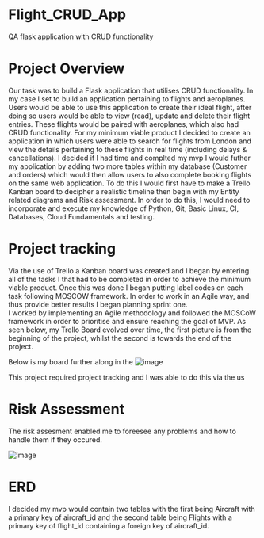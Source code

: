 # Flight_CRUD_App
QA flask application with CRUD functionality

# Project Overview

Our task was to build a Flask application that utilises CRUD functionality. 
In my case I set to build an application pertaining to flights and aeroplanes. 
Users would be able to use this application to create their ideal flight, after doing so users would be able to view (read), update and delete their flight entries. 
These flights would be paired with aeroplanes, which also had CRUD functionality. 
For my minimum viable product I decided to create an application in which users were able to search for flights from London and view the details pertaining to these flights in real time (including delays & cancellations). 
I decided if I had time and complted my mvp I would futher my application by adding two more tables within my database (Customer and orders) which would then allow users to also complete booking flights on the same web application.
To do this I would first have to make a Trello Kanban board to decipher a realistic timeline then begin with my Entity related diagrams and Risk assessment. 
In order to do this, I would need to incorporate and execute my knowledge of Python, Git, Basic Linux, CI, Databases, Cloud Fundamentals and testing.




# Project tracking

Via the use of Trello a  Kanban board was created and  I began by entering all of the tasks I that had to be completed in order to achieve the minimum viable product. 
Once this was done I began putting label codes on each task following MOSCOW framework. In order to work in an Agile way, and thus provide better results I began planning sprint one.  
I worked by implementing an Agile methodology and followed the MOSCoW framework in order to prioritise and ensure reaching the goal of MVP.
As seen below, my Trello Board evolved over time, the first picture is from the beginning of the project, whilst the second is towards the end of the project.





Below is my board further along in the 
![image](https://drive.google.com/uc?export=view&id=1xzz5UQ63VuxgxxVjns35AZVKy0X3gUMt)




This project required project tracking and I was able to do this via the us

# Risk Assessment

The risk assesment enabled me to foreesee any problems and how to handle them if they occured.
 

![image](https://drive.google.com/uc?export=view&id=17HUsu9TZd404GPuW9-0Z0YjibXMXONbD)


# ERD

I decided my mvp would contain two tables with the first being Aircraft with a primary key of aircraft_id and the second table being Flights with a primary key of flight_id containing a foreign key of aircraft_id.
